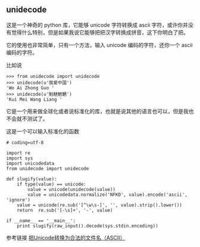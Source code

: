 ## unidecode

这是一个神奇的 python 库，它能够 unicode 字符转换成 ascii 字符，或许你并没有觉得什么特别，但是如果我说它能够把把汉字转换成拼音，这下你明白了把。

它的使用也非常简单，只有一个方法，输入 unicode 编码的字符，还你一个 ascii 编码的字符。

比如说

```
>>> from unidecode import unidecode
>>> unidecode(u'我爱中国')
'Wo Ai Zhong Guo '
>>> unidecode(u'魁魅魍魉')
'Kui Mei Wang Liang '
```

它是一个用来做全球化或者说标准化的库，也就是说其他的语言也可以，但是我也不会就不测试了。

这是一个可以输入标准化的函数

```
# coding=utf-8

import re
import sys
import unicodedata
from unidecode import unidecode

def slugify(value):
    if type(value) == unicode:
        value = unicode(unidecode(value))
        value = unicodedata.normalize('NFKD', value).encode('ascii', 'ignore')
    value = unicode(re.sub('[^\w\s-]', '', value).strip().lower())
    return  re.sub('[-\s]+', '-', value)

if __name__ == '__main__':
    print slugify(raw_input().decode(sys.stdin.encoding))
```

参考链接
[把Unicode转换为合法的文件名（ASCII）](https://blog.blahgeek.com/ba-unicodezhuan-huan-wei-he-fa-de-wen-jian-ming-ascii.html)
